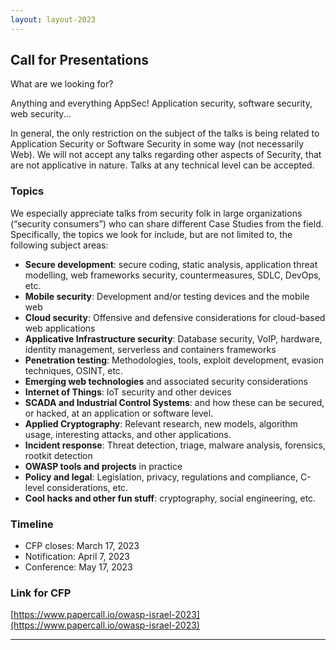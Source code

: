 ```yaml
---
layout: layout-2023
---
```


## Call for Presentations

What are we looking for? 

Anything and everything AppSec! Application security, software security, web security...

In general, the only restriction on the subject of the talks is being related to Application Security or Software Security in some way (not necessarily Web). We will not accept any talks regarding other aspects of Security, that are not applicative in nature. Talks at any technical level can be accepted.

### Topics

We especially appreciate talks from security folk in large organizations (“security consumers”) who can share different Case Studies from the field. Specifically, the topics we look for include, but are not limited to, the following subject areas:

- **Secure development**: secure coding, static analysis, application threat modelling, web frameworks security, countermeasures, SDLC, DevOps, etc.
- **Mobile security**: Development and/or testing devices and the mobile web
- **Cloud security**: Offensive and defensive considerations for cloud-based web applications
- **Applicative Infrastructure security**: Database security, VoIP, hardware, identity management, serverless and containers frameworks
- **Penetration testing**: Methodologies, tools, exploit development, evasion techniques, OSINT, etc.
- **Emerging web technologies** and associated security considerations
- **Internet of Things**: IoT security and other devices
- **SCADA and Industrial Control Systems**: and how these can be secured, or hacked, at an application or software level.
- **Applied Cryptography**: Relevant research, new models, algorithm usage, interesting attacks, and other applications.
- **Incident response**: Threat detection, triage, malware analysis, forensics, rootkit detection
- **OWASP tools and projects** in practice
- **Policy and legal**: Legislation, privacy, regulations and compliance, C-level considerations, etc.
- **Cool hacks and other fun stuff**: cryptography, social engineering, etc.

### Timeline 

* CFP closes: March 17, 2023
* Notification: April 7, 2023
* Conference: May 17, 2023

### Link for CFP

[https://www.papercall.io/owasp-israel-2023](https://www.papercall.io/owasp-israel-2023)

---

